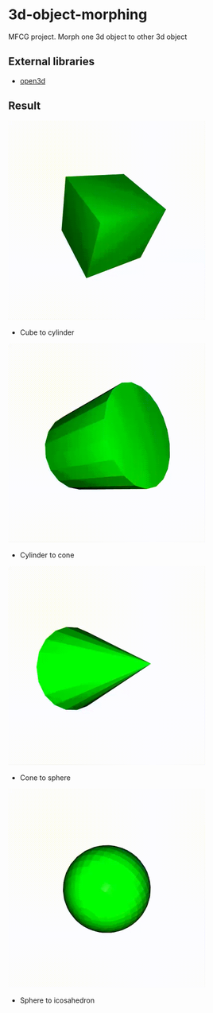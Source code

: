 # 3d-object-morphing
 MFCG project. Morph one 3d object to other 3d object
## External libraries
 - [open3d](http://www.open3d.org/)
## Result
<img src="https://github.com/Megarekrut65/3d-object-morphing/blob/main/MFCGProject/Result/cube_to_cylinder.gif" height="400" />

- Cube to cylinder

<img src="https://github.com/Megarekrut65/3d-object-morphing/blob/main/MFCGProject/Result/cylinder_to_cone.gif" height="400" />

- Cylinder to cone

<img src="https://github.com/Megarekrut65/3d-object-morphing/blob/main/MFCGProject/Result/cone_to_sphere.gif" height="400" />

- Cone to sphere

<img src="https://github.com/Megarekrut65/3d-object-morphing/blob/main/MFCGProject/Result/sphere_to_icosahedron.gif" height="400" />

- Sphere to icosahedron
